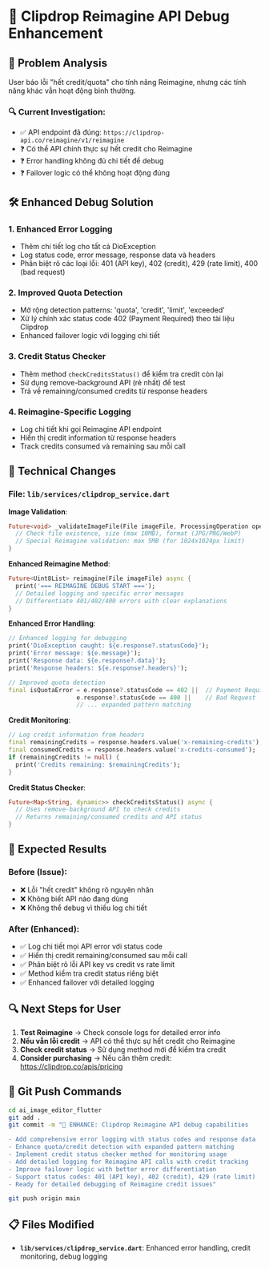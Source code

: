 # 🔧 Clipdrop Reimagine API Debug Enhancement

## 🚨 Problem Analysis

User báo lỗi "hết credit/quota" cho tính năng Reimagine, nhưng các tính năng khác vẫn hoạt động bình thường.

### 🔍 Current Investigation:
- ✅ API endpoint đã đúng: `https://clipdrop-api.co/reimagine/v1/reimagine`
- ❓ Có thể API chính thực sự hết credit cho Reimagine
- ❓ Error handling không đủ chi tiết để debug
- ❓ Failover logic có thể không hoạt động đúng

## 🛠️ Enhanced Debug Solution

### 1. **Enhanced Error Logging**
- Thêm chi tiết log cho tất cả DioException
- Log status code, error message, response data và headers
- Phân biệt rõ các loại lỗi: 401 (API key), 402 (credit), 429 (rate limit), 400 (bad request)

### 2. **Improved Quota Detection**
- Mở rộng detection patterns: 'quota', 'credit', 'limit', 'exceeded'
- Xử lý chính xác status code 402 (Payment Required) theo tài liệu Clipdrop
- Enhanced failover logic với logging chi tiết

### 3. **Credit Status Checker**
- Thêm method `checkCreditsStatus()` để kiểm tra credit còn lại
- Sử dụng remove-background API (rẻ nhất) để test
- Trả về remaining/consumed credits từ response headers

### 4. **Reimagine-Specific Logging**
- Log chi tiết khi gọi Reimagine API endpoint
- Hiển thị credit information từ response headers
- Track credits consumed và remaining sau mỗi call

## 🔄 Technical Changes

### File: `lib/services/clipdrop_service.dart`

**Image Validation**:
```dart
Future<void> _validateImageFile(File imageFile, ProcessingOperation operation) async {
  // Check file existence, size (max 10MB), format (JPG/PNG/WebP)
  // Special Reimagine validation: max 5MB (for 1024x1024px limit)
}
```

**Enhanced Reimagine Method**:
```dart
Future<Uint8List> reimagine(File imageFile) async {
  print('=== REIMAGINE DEBUG START ===');
  // Detailed logging and specific error messages
  // Differentiate 401/402/400 errors with clear explanations
}
```

**Enhanced Error Handling**:
```dart
// Enhanced logging for debugging
print('DioException caught: ${e.response?.statusCode}');
print('Error message: ${e.message}');
print('Response data: ${e.response?.data}');
print('Response headers: ${e.response?.headers}');

// Improved quota detection
final isQuotaError = e.response?.statusCode == 402 ||  // Payment Required
                   e.response?.statusCode == 400 ||    // Bad Request
                   // ... expanded pattern matching
```

**Credit Monitoring**:
```dart
// Log credit information from headers
final remainingCredits = response.headers.value('x-remaining-credits');
final consumedCredits = response.headers.value('x-credits-consumed');
if (remainingCredits != null) {
  print('Credits remaining: $remainingCredits');
}
```

**Credit Status Checker**:
```dart
Future<Map<String, dynamic>> checkCreditsStatus() async {
  // Uses remove-background API to check credits
  // Returns remaining/consumed credits and API status
}
```

## 🎯 Expected Results

### Before (Issue):
- ❌ Lỗi "hết credit" không rõ nguyên nhân
- ❌ Không biết API nào đang dùng
- ❌ Không thể debug vì thiếu log chi tiết

### After (Enhanced):
- ✅ Log chi tiết mọi API error với status code
- ✅ Hiển thị credit remaining/consumed sau mỗi call
- ✅ Phân biệt rõ lỗi API key vs credit vs rate limit
- ✅ Method kiểm tra credit status riêng biệt
- ✅ Enhanced failover với detailed logging

## 🔍 Next Steps for User

1. **Test Reimagine** → Check console logs for detailed error info
2. **Nếu vẫn lỗi credit** → API có thể thực sự hết credit cho Reimagine
3. **Check credit status** → Sử dụng method mới để kiểm tra credit
4. **Consider purchasing** → Nếu cần thêm credit: https://clipdrop.co/apis/pricing

## 🔄 Git Push Commands

```bash
cd ai_image_editor_flutter
git add .
git commit -m "🔧 ENHANCE: Clipdrop Reimagine API debug capabilities

- Add comprehensive error logging with status codes and response data
- Enhance quota/credit detection with expanded pattern matching  
- Implement credit status checker method for monitoring usage
- Add detailed logging for Reimagine API calls with credit tracking
- Improve failover logic with better error differentiation
- Support status codes: 401 (API key), 402 (credit), 429 (rate limit)
- Ready for detailed debugging of Reimagine credit issues"

git push origin main
```

## 📋 Files Modified

- **`lib/services/clipdrop_service.dart`**: Enhanced error handling, credit monitoring, debug logging